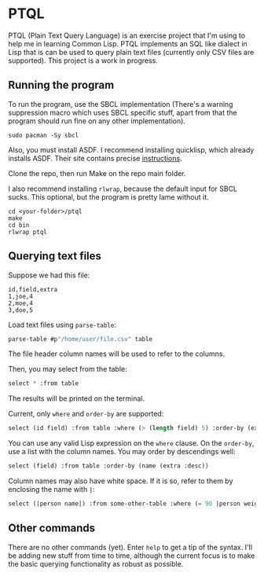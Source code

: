 # PTQL

PTQL (Plain Text Query Language) is an exercise project that I'm using to
help me in learning Common Lisp. PTQL implements an SQL like dialect in Lisp
that is can be used to query plain text files (currently only CSV files are
supported). This project is a work in progress.

## Running the program

To run the program, use the SBCL implementation (There's a warning suppression
macro which uses SBCL specific stuff, apart from that the program should run
fine on any other implementation).

```shell
sudo pacman -Sy sbcl
```

Also, you must install ASDF. I recommend installing quicklisp, which already
installs ASDF. Their site contains precise
[instructions](https://www.quicklisp.org/beta/).

Clone the repo, then run Make on the repo main folder.

I also recommend installing `rlwrap`, because the default input for SBCL sucks.
This optional, but the program is pretty lame without it.

```shell
cd <your-folder>/ptql
make
cd bin
rlwrap ptql
```

## Querying text files

Suppose we had this file:

```csv
id,field,extra
1,joe,4
2,moe,4
3,doe,5
```

Load text files using `parse-table`:

```lisp
parse-table #p"/home/user/file.csv" table
```

The file header column names will be used to refer to the columns.

Then, you may select from the table:

```lisp
select * :from table
```

The results will be printed on the terminal.

Current, only `where` and `order-by` are supported:

```lisp
select (id field) :from table :where (> (length field) 5) :order-by (extra)
```

You can use any valid Lisp expression on the `where` clause. On the `order-by`,
use a list with the column names. You may order by descendings well:

```lisp
select (field) :from table :order-by (name (extra :desc))
```

Column names may also have white space. If it is so, refer to them by enclosing
the name with `|`:

```lisp
select (|person name|) :from some-other-table :where (= 90 |person weight|)
```

## Other commands

There are no other commands (yet). Enter `help` to get a tip of the syntax.
I'll be adding new stuff from time to time, although the current focus is to
make the basic querying functionality as robust as possible.
